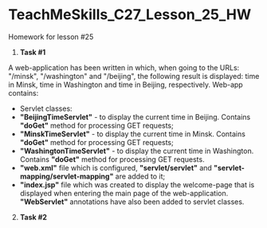 # TeachMeSkills_C27_Lesson_25_HW
Homework for lesson #25

1. **Task #1**

A web-application has been written in which, when going to the URLs: "/minsk", "/washington" and "/beijing", the following result is displayed: time in Minsk, time in Washington and time in Beijing, respectively.
Web-app contains:
- Servlet classes:
- **"BeijingTimeServlet"** - to display the current time in Beijing. Contains **"doGet"** method for processing GET requests;
- **"MinskTimeServlet"** - to display the current time in Minsk. Contains **"doGet"** method for processing GET requests;
- **"WashingtonTimeServlet"** - to display the current time in Washington. Contains **"doGet"** method for processing GET requests.
- **"web.xml"** file which is configured, **"servlet/servlet"** and **"servlet-mapping/servlet-mapping"** are added to it;
- **"index.jsp"** file which was created to display the welcome-page that is displayed when entering the main page of the web-application.
**"WebServlet"** annotations have also been added to servlet classes.

2. **Task #2**




